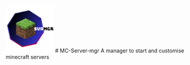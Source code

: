 <img src="logo/complete.svg" width="128"/>
# MC-Server-mgr
A manager to start and customise minecraft servers
